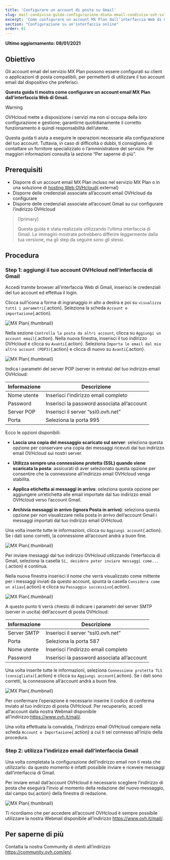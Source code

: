 ```yaml
---
title: 'Configurare un account di posta su Gmail'
slug: mail-condivisa-guida-configurazione-diuna-email-condivisa-ovh-sull-interfaccia-di-gmail
excerpt: 'Come configurare un account MX Plan dall’interfaccia Web di Gmail'
section: "Configurazione su un'interfaccia online"
order: 01
---
```


**Ultimo aggiornamento: 08/01/2021**

## Obiettivo

Gli account email del servizio MX Plan possono essere configurati su client o applicazioni di posta compatibili, per permetterti di utilizzare il tuo account email dal dispositivo che preferisci.

**Questa guida ti mostra come configurare un account email MX Plan dall’interfaccia Web di Gmail.**

> [!warning]
>
> OVHcloud mette a disposizione i servizi ma non si occupa della loro configurazione e gestione; garantirne quotidianamente il corretto funzionamento è quindi responsabilità dell’utente.
> 
> Questa guida ti aiuta a eseguire le operazioni necessarie alla configurazione del tuo account. Tuttavia, in caso di difficoltà o dubbi, ti consigliamo di contattare un fornitore specializzato o l’amministratore del servizio.  Per maggiori informazioni consulta la sezione “Per saperne di più”.
> 

## Prerequisiti

- Disporre di un account email MX Plan incluso nel servizio MX Plan o in una soluzione di [hosting Web OVHcloud](https://www.ovhcloud.com/it/web-hosting/){.external}
- Disporre delle credenziali associate all’account email OVHcloud da configurare
- Disporre delle credenziali associate all’account Gmail su cui configurare l’indirizzo OVHcloud


> [!primary]
>
> Questa guida è stata realizzata utilizzando l’ultima interfaccia di Gmail. Le immagini mostrate potrebbero differire leggermente dalla tua versione, ma gli step da seguire sono gli stessi.
>

## Procedura

### Step 1: aggiungi il tuo account OVHcloud nell’interfaccia di Gmail

Accedi tramite browser all’interfaccia Web di Gmail, inserisci le credenziali del tuo account ed effettua il login.

Clicca sull’icona a forma di ingranaggio in alto a destra e poi su `visualizza tutti i parametri`{.action}. Seleziona la scheda `Account e importazione`{.action}. 

![MX Plan](images/configuration-gmail-web-step1.png){.thumbnail}

Nella sezione `Controlla la posta da altri account`, clicca su `Aggiungi un account email`{.action}. Nella nuova finestra, inserisci il tuo indirizzo OVHcloud e clicca su `Avanti`{.action}. Seleziona `Importa le email dal mio altro account (POP3)`{.action} e clicca di nuovo su `Avanti`{.action}.

![MX Plan](images/configuration-gmail-web-step2.png){.thumbnail}

Indica i parametri del server POP (server in entrata) del tuo indirizzo email OVHcloud:

|Informazione|Descrizione| 
|---|---| 
|Nome utente|Inserisci l’indirizzo email completo|  
|Password|Inserisci la password associata all’account|
|Server POP|Inserisci il server “ssl0.ovh.net”|
|Porta|Seleziona la porta 995|

Ecco le opzioni disponibili:

- **Lascia una copia del messaggio scaricato sul server**: seleziona questa opzione per conservare una copia dei messaggi ricevuti dal tuo indirizzo email OVHcloud sui nostri server.

- **Utilizza sempre una connessione protetta (SSL) quando viene scaricata la posta**: assicurati di aver selezionato questa opzione per consentire che la connessione all’indirizzo email OVHcloud venga stabilita.

- **Applica etichetta ai messaggi in arrivo**: seleziona questa opzione per aggiungere un’etichetta alle email importate dal tuo indirizzo email OVHcloud verso l’account Gmail.

- **Archivia messaggi in arrivo (ignora Posta in arrivo)**: seleziona questa opzione per non visualizzare nella posta in arrivo dell’account Gmail i messaggi importati dal tuo indirizzo email OVHcloud.

Una volta inserite tutte le informazioni, clicca su `Aggiungi account`{.action}. Se i dati sono corretti, la connessione all’account andrà a buon fine. 

![MX Plan](images/configuration-gmail-web-step3.png){.thumbnail}

Per inviare messaggi dal tuo indirizzo OVHcloud utilizzando l’interfaccia di Gmail, seleziona la casella `Sì, desidero poter inviare messaggi come...`{.action} e continua. 

Nella nuova finestra inserisci il nome che verrà visualizzato come mittente per i messaggi inviati da questo account, spunta la casella `Considera come un alias`{.action} e clicca su `Passaggio successivo`{.action}.

![MX Plan](images/configuration-gmail-web-step4.png){.thumbnail}

A questo punto ti verrà chiesto di indicare i parametri del server SMTP (server in uscita) dell’account di posta OVHcloud:

|Informazione|Descrizione| 
|---|---| 
|Server SMTP|Inserisci il server “ssl0.ovh.net”|
|Porta|Seleziona la porta 587|
|Nome utente|Inserisci l’indirizzo email completo|  
|Password|Inserisci la password associata all’account|

Una volta inserite tutte le informazioni, seleziona `Connessione protetta TLS (consigliata)`{.action} e clicca su `Aggiungi account`{.action}. Se i dati sono corretti, la connessione all’account andrà a buon fine. 

![MX Plan](images/configuration-gmail-web-step5.png){.thumbnail}

Per confermare l’operazione è necessario inserire il codice di conferma inviato al tuo indirizzo di posta OVHcloud. Per recuperarlo, accedi all’account dalla nostra Webmail disponibile all’indirizzo:<https://www.ovh.it/mail/>. 

Una volta effettuata la convalida, l’indirizzo email OVHcloud compare nella scheda `Account e Importazione`{.action} a cui ti sei connesso all’inizio della procedura.

### Step 2: utilizza l’indirizzo email dall’interfaccia Gmail

Una volta completata la configurazione dell’indirizzo email non ti resta che utilizzarlo: da questo momento è infatti possibile inviare e ricevere messaggi dall’interfaccia di Gmail.

Per inviare email dall’account OVHcloud è necessario scegliere l’indirizzo di posta che eseguirà l’invio al momento della redazione del nuovo messaggio, dal campo `Da`{.action} della finestra di redazione.

![MX Plan](images/configuration-gmail-web-step6.png){.thumbnail}

Ti ricordiamo che per accedere all’account OVHcloud è sempre possibile utilizzare la nostra Webmail disponibile all’indirizzo <https://www.ovh.it/mail/>. 

## Per saperne di più

Contatta la nostra Community di utenti all’indirizzo <https://community.ovh.com/en/>.